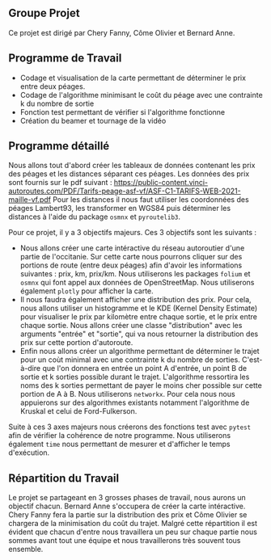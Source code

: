 ## Groupe Projet
Ce projet est dirigé par Chery Fanny, Côme Olivier et Bernard Anne.

## Programme de Travail
- Codage et visualisation de la carte permettant de déterminer le prix entre deux péages. 
- Codage de l'algorithme minimisant le coût du péage avec une contrainte k du nombre de sortie 
- Fonction test permettant de vérifier si l'algorithme fonctionne
- Création du beamer et tournage de la vidéo

## Programme détaillé
Nous allons tout d'abord créer les tableaux de données contenant les prix des péages et les distances séparant ces péages. Les données des prix sont fournis sur le pdf suivant : https://public-content.vinci-autoroutes.com/PDF/Tarifs-peage-asf-vf/ASF-C1-TARIFS-WEB-2021-maille-vf.pdf 
Pour les distances il nous faut utiliser  les coordonnées des péages Lambert93, les transformer en WGS84 puis déterminer les distances à l'aide du package ```osmnx``` et ```pyroutelib3```. 

Pour ce projet, il y a 3 objectifs majeurs. Ces 3 objectifs sont les suivants : 

- Nous allons créer une carte intéractive du réseau autoroutier d'une partie de l'occitanie. Sur cette carte nous pourrons cliquer sur des portions de route (entre deux péages) afin d'avoir les informations suivantes : prix, km, prix/km. Nous utiliserons les packages ```folium``` et ```osmnx``` qui font appel aux données de OpenStreetMap. Nous utiliserons également ```plotly``` pour afficher la carte. 
- Il nous faudra également afficher une distribution des prix. Pour cela, nous allons utiliser un histogramme et le KDE (Kernel Density Estimate) pour visualiser le prix par kilomètre entre chaque sortie, et le prix entre chaque sortie. Nous allons créer une classe "distribution" avec les arguments "entrée" et "sortie", qui va nous retourner la distribution des prix sur cette portion d'autoroute. 
- Enfin nous allons créer un algorithme permettant de déterminer le trajet pour un coùt minimal avec une contrainte k du nombre de sorties. C'est-à-dire que l'on donnera en entrée un point A d'entrée, un point B de sortie et k sorties possible durant le trajet. L'algorithme ressortira les noms des k sorties permettant de payer le moins cher possible sur cette portion de A à B. Nous utiliserons ```networkx```. Pour cela nous nous appuierons sur des algorithmes existants notamment l'algorithme de Kruskal et celui de Ford-Fulkerson.

Suite à ces 3 axes majeurs nous créerons des fonctions test avec ```pytest``` afin de vérifier la cohérence de notre programme. Nous utiliserons également ```time``` nous permettant de mesurer et d'afficher le temps d'exécution. 

## Répartition du Travail
Le projet se partageant en 3 grosses phases de travail, nous aurons un objectif chacun. Bernard Anne s'occupera de créer la carte intéractive. Chery Fanny fera la partie sur la distribution des prix et Côme Olivier se chargera de la minimisation du coût du trajet. Malgré cette répartition il est évident que chacun d'entre nous travaillera un peu sur chaque partie nous sommes avant tout une équipe et nous travaillerons très souvent tous ensemble. 

